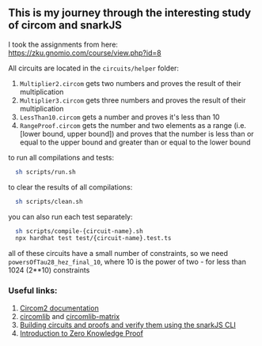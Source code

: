 ## This is my journey through the interesting study of circom and snarkJS

I took the assignments from here: https://zku.gnomio.com/course/view.php?id=8

All circuits are located in the `circuits/helper` folder:

1. `Multiplier2.circom` gets two numbers and proves the result of
   their multiplication
2. `Multiplier3.circom` gets three numbers and proves the result of their multiplication
3. `LessThan10.circom` gets a number and proves it's less than 10
4. `RangeProof.circom` gets the number and two elements as a range (i.e. [lower bound, upper bound]) and proves that the number is less than or equal to the upper bound and greater than or equal to the lower bound

to run all compilations and tests:

```bash
  sh scripts/run.sh
```

to clear the results of all compilations:

```bash
  sh scripts/clean.sh
```

you can also run each test separately:

```bash
  sh scripts/compile-{circuit-name}.sh
  npx hardhat test test/{circuit-name}.test.ts
```

all of these circuits have a small number of constraints, so we need `powersOfTau28_hez_final_10`, where 10 is the power of two - for less than 1024 (2\*\*10) constraints

### Useful links:

1. [Circom2 documentation](https://docs.circom.io/getting-started/installation/)
2. [circomlib](https://github.com/iden3/circomlib/tree/master/circuits) and [circomlib-matrix](https://github.com/socathie/circomlib-matrix/tree/master/circuits)
3. [Building circuits and proofs and verify them using the snarkJS CLI](https://www.samsclass.info/141/proj/C523.htm)
4. [Introduction to Zero Knowledge Proof](https://github.com/enricobottazzi/ZKverse/blob/master/README.md)
